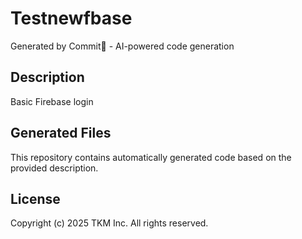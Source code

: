 # Testnewfbase

Generated by Commit🚀 - AI-powered code generation

## Description
Basic Firebase login

## Generated Files
This repository contains automatically generated code based on the provided description.

## License
Copyright (c) 2025 TKM Inc. All rights reserved.
